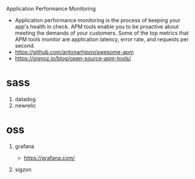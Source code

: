 Application Performance Monitoring

- Application performance monitoring is the process of keeping your app's health in check. APM tools enable you to be proactive about meeting the demands of your customers. Some of the top metrics that APM tools monitor are application latency, error rate, and requests per second.
- https://github.com/antonarhipov/awesome-apm
- https://signoz.io/blog/open-source-apm-tools/

# sass

1. datadog
2. newrelic

# oss

1. grafana

   - https://grafana.com/

2. sigzon
